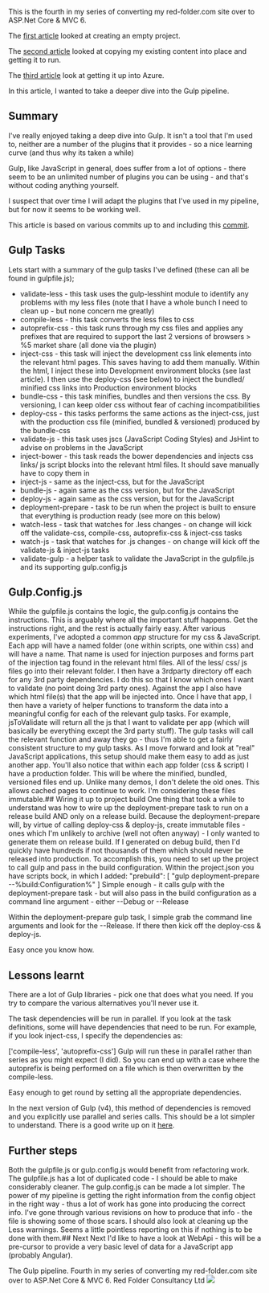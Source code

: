 This is the fourth in my series of converting my red-folder.com site over to ASP.Net Core &amp; MVC 6.

The [first article](http://red-folder.blogspot.co.uk/2016/03/converting-to-aspnet-core-part-1.html) looked at creating an empty project.

The [second article](http://red-folder.blogspot.co.uk/2016/03/converting-to-aspnet-core-part-2.html) looked at copying my existing content into place and getting it to run.

The [third article](http://red-folder.blogspot.co.uk/2016/04/converting-to-aspnet-core-part-3.html) look at getting it up into Azure.

In this article, I wanted to take a deeper dive into the Gulp pipeline.
## Summary
I've really enjoyed taking a deep dive into Gulp.  It isn't a tool that I'm used to, neither are a number of the plugins that it provides - so a nice learning curve (and thus why its taken a while)

Gulp, like JavaScript in general, does suffer from a lot of options - there seem to be an unlimited number of plugins you can be using - and that's without coding anything yourself.

I suspect that over time I will adapt the plugins that I've used in my pipeline, but for now it seems to be working well.

This article is based on various commits up to and including this [commit](https://github.com/Red-Folder/red-folder.com/commit/46e0af062a94408da4016e6913ee0cd666323d07).
## Gulp Tasks
Lets start with a summary of the gulp tasks I've defined (these can all be found in gulpfile.js);


* validate-less - this task uses the gulp-lesshint module to identify any problems with my less files (note that I have a whole bunch I need to clean up - but none concern me greatly)
* compile-less - this task converts the less files to css
* autoprefix-css - this task runs through my css files and applies any prefixes that are required to support the last 2 versions of browsers > %5 market share (all done via the plugin)
* inject-css - this task will inject the development css link elements into the relevant html pages.  This saves having to add them manually.  Within the html, I inject these into Development environment blocks (see last article).  I then use the deploy-css (see below) to inject the bundled/ minified css links into Production environment blocks
* bundle-css - this task minifies, bundles and then versions the css.  By versioning, I can keep older css without fear of caching incompatibilities
* deploy-css - this tasks performs the same actions as the inject-css, just with the production css file (minified, bundled &amp; versioned) produced by the bundle-css
* validate-js - this task uses jscs (JavaScript Coding Styles) and JsHint to advise on problems in the JavaScript
* inject-bower - this task reads the bower dependencies and injects css links/ js script blocks into the relevant html files.  It should save manually have to copy them in
* inject-js - same as the inject-css, but for the JavaScript
* bundle-js - again same as the css version, but for the JavaScript
* deploy-js - again same as the css version, but for the JavaScript
* deployment-prepare - task to be run when the project is built to ensure that everything is production ready (see more on this below)
* watch-less - task that watches for .less changes - on change will kick off the validate-css, compile-css, autoprefix-css &amp; inject-css tasks
* watch-js - task that watches for .js changes - on change will kick off the validate-js &amp; inject-js tasks
* validate-gulp - a helper task to validate the JavaScript in the gulpfile.js and its supporting gulp.config.js

## Gulp.Config.js
While the gulpfile.js contains the logic, the gulp.config.js contains the instructions.  This is arguably where all the important stuff happens.  Get the instructions right, and the rest is actually fairly easy.
After various experiments, I've adopted a common <i>app</i> structure for my css &amp; JavaScript.  Each app will have a named folder (one within scripts, one within css) and will have a name.  That name is used for injection purposes and forms part of the injection tag found in the relevant html files.
All of the less/ css/ js files go into their relevant folder.  I then have a 3rdparty directory off each for any 3rd party dependencies.  I do this so that I know which ones I want to validate (no point doing 3rd party ones).
Against the app I also have which html file(s) that the app will be injected into.
Once I have that app, I then have a variety of helper functions to transform the data into a meaningful config for each of the relevant gulp tasks.
For example, jsToValidate will return all the js that I want to validate per app (which will basically be everything except the 3rd party stuff).  The gulp tasks will call the relevant function and away they go - thus I'm able to get a fairly consistent structure to my gulp tasks.
As I move forward and look at "real" JavaScript applications, this setup should make them easy to add as just another app.
You'll also notice that within each app folder (css &amp; script) I have a production folder.  This will be where the minified, bundled, versioned files end up.  Unlike many demos, I don't delete the old ones.  This allows cached pages to continue to work.  I'm considering these files immutable.## Wiring it up to project build
One thing that took a while to understand was how to wire up the deployment-prepare task to run on a release build AND only on a release build.
Because the deployment-prepare will, by virtue of calling deploy-css &amp; deploy-js, create immutable files - ones which I'm unlikely to archive (well not often anyway) - I only wanted to generate them on release build.
If I generated on debug build, then I'd quickly have hundreds if not thousands of them which should never be released into production.
To accomplish this, you need to set up the project to call gulp and pass in the build configuration.
Within the project.json you have scripts bock, in which I added:
"prebuild": [ "gulp deployment-prepare --%build:Configuration%" ]
Simple enough - it calls gulp with the deployment-prepare task - but will also pass in the build configuration as a command line argument - either --Debug or --Release

Within the deployment-prepare gulp task, I simple grab the command line arguments and look for the --Release.  If there then kick off the deploy-css &amp; deploy-js.

Easy once you know how.
## Lessons learnt
There are a lot of Gulp libraries - pick one that does what you need.  If you try to compare the various alternatives you'll never use it.

The task dependencies will be run in parallel.  If you look at the task definitions, some will have dependencies that need to be run.  For example, if you look inject-css, I specify the dependencies as:

['compile-less', 'autoprefix-css']
Gulp will run these in parallel rather than series as you might expect (I did).  So you can end up with a case where the autoprefix is being performed on a file which is then overwritten by the compile-less.

Easy enough to get round by setting all the appropriate dependencies.

In the next version of Gulp (v4), this method of dependencies is removed and you explicitly use parallel and series calls.  This should be a lot simpler to understand.  There is a good write up on it [here](https://fettblog.eu/gulp-4-parallel-and-series/).
## Further steps
Both the gulpfile.js or gulp.config.js would benefit from refactoring work.
The gulpfile.js has a lot of duplicated code - I should be able to make considerably cleaner.
The gulp.config.js can be made a lot simpler.  The power of my pipeline is getting the right information from the config object in the right way - thus a lot of work has gone into producing the correct info.  I've gone through various revisions on how to produce that info - the file is showing some of those scars.
I should also look at cleaning up the Less warnings.  Seems a little pointless reporting on this if nothing is to be done with them.## Next
Next I'd like to have a look at WebApi - this will be a pre-cursor to provide a very basic level of data for a JavaScript app (probably Angular).

The Gulp pipeline.  Fourth in my series of converting my red-folder.com site over to ASP.Net Core &amp; MVC 6.
Red Folder Consultancy Ltd
<img itemprop='image' src='http://www.red-folder.com/images/blog/AspNetCoreSeries.png'/>
